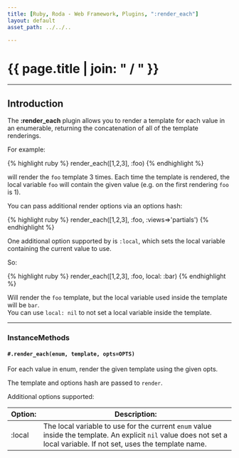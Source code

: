 ```yaml
---
title: [Ruby, Roda - Web Framework, Plugins, ":render_each"]
layout: default
asset_path: ../../..

---
```


# {{ page.title | join: " / " }}

---- 

## Introduction


The **:render_each** plugin allows you to render a template for each value in an enumerable, returning 
the concatenation of all of the template renderings.  

For example:

{% highlight ruby %}
  render_each([1,2,3], :foo)
{% endhighlight %}

will render the `foo` template 3 times.  Each time the template is rendered, the local variable `foo` 
will contain the given value (e.g. on the first rendering `foo` is 1).

You can pass additional render options via an options hash:

{% highlight ruby %}
  render_each([1,2,3], :foo, :views=>'partials')
{% endhighlight %}

One additional option supported by is `:local`, which sets the local variable containing the current value to use.  

So:

{% highlight ruby %}
  render_each([1,2,3], :foo, local: :bar)
{% endhighlight %}

Will render the `foo` template, but the local variable used inside the template will be `bar`.  
You can use `local: nil` to not set a local variable inside the template.



---

### InstanceMethods


#### `#.render_each(enum, template, opts=OPTS)`

For each value in enum, render the given template using the given opts.  

The template and options hash are passed to `render`.

Additional options supported:

| **Option:** | **Description:** |
| --- | --- |
| :local    | The local variable to use for the current `enum` value inside the template.  An explicit `nil` value does not set a local variable.  If not set, uses the template name. |


